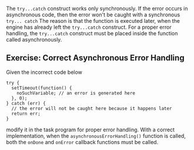 

The `try...catch` construct works only synchronously. If the error occurs in
asynchronous code, then the error won't be caught with a synchronous `try...
catch` The reason is that the function is executed later, when the engine 
has already left the `try...catch` construct. For a proper error handling, 
the `try...catch` construct must be placed inside the function called 
asynchronously.

## Exercise: Correct Asynchronous Error Handling

Given the incorrect code below

```
try {
  setTimeout(function() {
    noSuchVariable; // an error is generated here 
  }, 0);
} catch (err) {
  // the error will not be caught here because it happens later
  return err;
}
```
modify it in the task program for proper error handling. With a correct 
implementation, when the `asynchronousErrorHandling()` function is called, 
both the `onDone` and `onError` callback functions must be called.